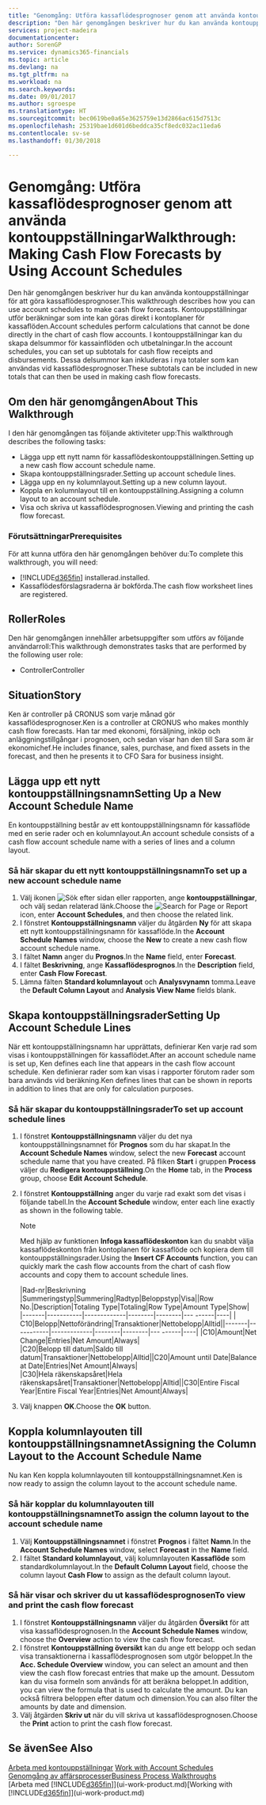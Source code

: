 ```yaml
---
title: "Genomgång: Utföra kassaflödesprognoser genom att använda kontouppställningar | Microsoft Docs"
description: "Den här genomgången beskriver hur du kan använda kontouppställningar för att göra kassaflödesprognoser. Kontouppställningar utför beräkningar som inte kan göras direkt i kontoplaner för kassaflöden. I kontouppställningar kan du skapa delsummor för kassainflöden och utbetalningar. Dessa delsummor kan inkluderas i nya totaler som kan användas vid kassaflödesprognoser."
services: project-madeira
documentationcenter: 
author: SorenGP
ms.service: dynamics365-financials
ms.topic: article
ms.devlang: na
ms.tgt_pltfrm: na
ms.workload: na
ms.search.keywords: 
ms.date: 09/01/2017
ms.author: sgroespe
ms.translationtype: HT
ms.sourcegitcommit: bec0619be0a65e3625759e13d2866ac615d7513c
ms.openlocfilehash: 25319bae1d601d6beddca35cf8edc032ac11eda6
ms.contentlocale: sv-se
ms.lasthandoff: 01/30/2018

---
```

# <a name="walkthrough-making-cash-flow-forecasts-by-using-account-schedules"></a><span data-ttu-id="b19f7-106">Genomgång: Utföra kassaflödesprognoser genom att använda kontouppställningar</span><span class="sxs-lookup"><span data-stu-id="b19f7-106">Walkthrough: Making Cash Flow Forecasts by Using Account Schedules</span></span>
<span data-ttu-id="b19f7-107">Den här genomgången beskriver hur du kan använda kontouppställningar för att göra kassaflödesprognoser.</span><span class="sxs-lookup"><span data-stu-id="b19f7-107">This walkthrough describes how you can use account schedules to make cash flow forecasts.</span></span> <span data-ttu-id="b19f7-108">Kontouppställningar utför beräkningar som inte kan göras direkt i kontoplaner för kassaflöden.</span><span class="sxs-lookup"><span data-stu-id="b19f7-108">Account schedules perform calculations that cannot be done directly in the chart of cash flow accounts.</span></span> <span data-ttu-id="b19f7-109">I kontouppställningar kan du skapa delsummor för kassainflöden och utbetalningar.</span><span class="sxs-lookup"><span data-stu-id="b19f7-109">In the account schedules, you can set up subtotals for cash flow receipts and disbursements.</span></span> <span data-ttu-id="b19f7-110">Dessa delsummor kan inkluderas i nya totaler som kan användas vid kassaflödesprognoser.</span><span class="sxs-lookup"><span data-stu-id="b19f7-110">These subtotals can be included in new totals that can then be used in making cash flow forecasts.</span></span>  

## <a name="about-this-walkthrough"></a><span data-ttu-id="b19f7-111">Om den här genomgången</span><span class="sxs-lookup"><span data-stu-id="b19f7-111">About This Walkthrough</span></span>  
<span data-ttu-id="b19f7-112">I den här genomgången tas följande aktiviteter upp:</span><span class="sxs-lookup"><span data-stu-id="b19f7-112">This walkthrough describes the following tasks:</span></span>  

- <span data-ttu-id="b19f7-113">Lägga upp ett nytt namn för kassaflödeskontouppställningen.</span><span class="sxs-lookup"><span data-stu-id="b19f7-113">Setting up a new cash flow account schedule name.</span></span>  
- <span data-ttu-id="b19f7-114">Skapa kontouppställningsrader.</span><span class="sxs-lookup"><span data-stu-id="b19f7-114">Setting up account schedule lines.</span></span>  
- <span data-ttu-id="b19f7-115">Lägga upp en ny kolumnlayout.</span><span class="sxs-lookup"><span data-stu-id="b19f7-115">Setting up a new column layout.</span></span>  
- <span data-ttu-id="b19f7-116">Koppla en kolumnlayout till en kontouppställning.</span><span class="sxs-lookup"><span data-stu-id="b19f7-116">Assigning a column layout to an account schedule.</span></span>  
- <span data-ttu-id="b19f7-117">Visa och skriva ut kassaflödesprognosen.</span><span class="sxs-lookup"><span data-stu-id="b19f7-117">Viewing and printing the cash flow forecast.</span></span>  

### <a name="prerequisites"></a><span data-ttu-id="b19f7-118">Förutsättningar</span><span class="sxs-lookup"><span data-stu-id="b19f7-118">Prerequisites</span></span>  
<span data-ttu-id="b19f7-119">För att kunna utföra den här genomgången behöver du:</span><span class="sxs-lookup"><span data-stu-id="b19f7-119">To complete this walkthrough, you will need:</span></span>  

- [!INCLUDE[d365fin](includes/d365fin_md.md)] <span data-ttu-id="b19f7-120"> installerad.</span><span class="sxs-lookup"><span data-stu-id="b19f7-120">installed.</span></span>  
- <span data-ttu-id="b19f7-121">Kassaflödesförslagsraderna är bokförda.</span><span class="sxs-lookup"><span data-stu-id="b19f7-121">The cash flow worksheet lines are registered.</span></span>  

## <a name="roles"></a><span data-ttu-id="b19f7-122">Roller</span><span class="sxs-lookup"><span data-stu-id="b19f7-122">Roles</span></span>  
<span data-ttu-id="b19f7-123">Den här genomgången innehåller arbetsuppgifter som utförs av följande användarroll:</span><span class="sxs-lookup"><span data-stu-id="b19f7-123">This walkthrough demonstrates tasks that are performed by the following user role:</span></span>  

- <span data-ttu-id="b19f7-124">Controller</span><span class="sxs-lookup"><span data-stu-id="b19f7-124">Controller</span></span>  

## <a name="story"></a><span data-ttu-id="b19f7-125">Situation</span><span class="sxs-lookup"><span data-stu-id="b19f7-125">Story</span></span>  
<span data-ttu-id="b19f7-126">Ken är controller på CRONUS som varje månad gör kassaflödesprognoser.</span><span class="sxs-lookup"><span data-stu-id="b19f7-126">Ken is a controller at CRONUS who makes monthly cash flow forecasts.</span></span> <span data-ttu-id="b19f7-127">Han tar med ekonomi, försäljning, inköp och anläggningstillgångar i prognosen, och sedan visar han den till Sara som är ekonomichef.</span><span class="sxs-lookup"><span data-stu-id="b19f7-127">He includes finance, sales, purchase, and fixed assets in the forecast, and then he presents it to CFO Sara for business insight.</span></span>  

## <a name="setting-up-a-new-account-schedule-name"></a><span data-ttu-id="b19f7-128">Lägga upp ett nytt kontouppställningsnamn</span><span class="sxs-lookup"><span data-stu-id="b19f7-128">Setting Up a New Account Schedule Name</span></span>  
<span data-ttu-id="b19f7-129">En kontouppställning består av ett kontouppställningsnamn för kassaflöde med en serie rader och en kolumnlayout.</span><span class="sxs-lookup"><span data-stu-id="b19f7-129">An account schedule consists of a cash flow account schedule name with a series of lines and a column layout.</span></span>  

### <a name="to-set-up-a-new-account-schedule-name"></a><span data-ttu-id="b19f7-130">Så här skapar du ett nytt kontouppställningsnamn</span><span class="sxs-lookup"><span data-stu-id="b19f7-130">To set up a new account schedule name</span></span>  

1.  <span data-ttu-id="b19f7-131">Välj ikonen ![Sök efter sidan eller rapporten](media/ui-search/search_small.png "ikonen Sök efter sidan eller rapporten"), ange **kontouppställningar**, och välj sedan relaterad länk.</span><span class="sxs-lookup"><span data-stu-id="b19f7-131">Choose the ![Search for Page or Report](media/ui-search/search_small.png "Search for Page or Report icon") icon, enter **Account Schedules**, and then choose the related link.</span></span>  
2.  <span data-ttu-id="b19f7-132">I fönstret **Kontouppställningsnamn** väljer du åtgärden **Ny** för att skapa ett nytt kontouppställningsnamn för kassaflöde.</span><span class="sxs-lookup"><span data-stu-id="b19f7-132">In the **Account Schedule Names** window, choose the **New** to create a new cash flow account schedule name.</span></span>  
3.  <span data-ttu-id="b19f7-133">I fältet **Namn** anger du **Prognos**.</span><span class="sxs-lookup"><span data-stu-id="b19f7-133">In the **Name** field, enter **Forecast**.</span></span>  
4.  <span data-ttu-id="b19f7-134">I fältet **Beskrivning**, ange **Kassaflödesprognos**.</span><span class="sxs-lookup"><span data-stu-id="b19f7-134">In the **Description** field, enter **Cash Flow Forecast**.</span></span>  
5.  <span data-ttu-id="b19f7-135">Lämna fälten **Standard kolumnlayout** och **Analysvynamn** tomma.</span><span class="sxs-lookup"><span data-stu-id="b19f7-135">Leave the **Default Column Layout** and **Analysis View Name** fields blank.</span></span>  

## <a name="setting-up-account-schedule-lines"></a><span data-ttu-id="b19f7-136">Skapa kontouppställningsrader</span><span class="sxs-lookup"><span data-stu-id="b19f7-136">Setting Up Account Schedule Lines</span></span>  
<span data-ttu-id="b19f7-137">När ett kontouppställningsnamn har upprättats, definierar Ken varje rad som visas i kontouppställningen för kassaflödet.</span><span class="sxs-lookup"><span data-stu-id="b19f7-137">After an account schedule name is set up, Ken defines each line that appears in the cash flow account schedule.</span></span> <span data-ttu-id="b19f7-138">Ken definierar rader som kan visas i rapporter förutom rader som bara används vid beräkning.</span><span class="sxs-lookup"><span data-stu-id="b19f7-138">Ken defines lines that can be shown in reports in addition to lines that are only for calculation purposes.</span></span>  

### <a name="to-set-up-account-schedule-lines"></a><span data-ttu-id="b19f7-139">Så här skapar du kontouppställningsrader</span><span class="sxs-lookup"><span data-stu-id="b19f7-139">To set up account schedule lines</span></span>  

1.  <span data-ttu-id="b19f7-140">I fönstret **Kontouppställningsnamn** väljer du det nya kontouppställningsnamnet för **Prognos** som du har skapat.</span><span class="sxs-lookup"><span data-stu-id="b19f7-140">In the **Account Schedule Names** window, select the new **Forecast** account schedule name that you have created.</span></span> <span data-ttu-id="b19f7-141">På fliken **Start** i gruppen **Process** väljer du **Redigera kontouppställning**.</span><span class="sxs-lookup"><span data-stu-id="b19f7-141">On the **Home** tab, in the **Process** group, choose **Edit Account Schedule**.</span></span>  
2.  <span data-ttu-id="b19f7-142">I fönstret **Kontouppställning** anger du varje rad exakt som det visas i följande tabell.</span><span class="sxs-lookup"><span data-stu-id="b19f7-142">In the **Account Schedule** window, enter each line exactly as shown in the following table.</span></span>  

    > [!NOTE]  
    >  <span data-ttu-id="b19f7-143">Med hjälp av funktionen **Infoga kassaflödeskonton** kan du snabbt välja kassaflödeskonton från kontoplanen för kassaflöde och kopiera dem till kontouppställningsrader.</span><span class="sxs-lookup"><span data-stu-id="b19f7-143">Using the **Insert CF Accounts** function, you can quickly mark the cash flow accounts from the chart of cash flow accounts and copy them to account schedule lines.</span></span>  

    <span data-ttu-id="b19f7-144">|Rad-nr|Beskrivning |Summeringstyp|Summering|Radtyp|Beloppstyp|Visa|</span><span class="sxs-lookup"><span data-stu-id="b19f7-144">|Row No.|Description|Totaling Type|Totaling|Row Type|Amount Type|Show|</span></span>  
    <span data-ttu-id="b19f7-145">|-------|-----------|-------------|--------|--------|--- ------|----| | C10|Belopp|Nettoförändring|Transaktioner|Nettobelopp|Alltid|</span><span class="sxs-lookup"><span data-stu-id="b19f7-145">|-------|-----------|-------------|--------|--------|---  ------|----| |C10|Amount|Net Change|Entries|Net Amount|Always|</span></span>  
    <span data-ttu-id="b19f7-146">|C20|Belopp till datum|Saldo till datum|Transaktioner|Nettobelopp|Alltid|</span><span class="sxs-lookup"><span data-stu-id="b19f7-146">|C20|Amount until Date|Balance at Date|Entries|Net Amount|Always|</span></span>  
    <span data-ttu-id="b19f7-147">|C30|Hela räkenskapsåret|Hela räkenskapsåret|Transaktioner|Nettobelopp|Alltid|</span><span class="sxs-lookup"><span data-stu-id="b19f7-147">|C30|Entire Fiscal Year|Entire Fiscal Year|Entries|Net Amount|Always|</span></span>  

4.  <span data-ttu-id="b19f7-148">Välj knappen **OK**.</span><span class="sxs-lookup"><span data-stu-id="b19f7-148">Choose the **OK** button.</span></span>  

## <a name="assigning-the-column-layout-to-the-account-schedule-name"></a><span data-ttu-id="b19f7-149">Koppla kolumnlayouten till kontouppställningsnamnet</span><span class="sxs-lookup"><span data-stu-id="b19f7-149">Assigning the Column Layout to the Account Schedule Name</span></span>  
<span data-ttu-id="b19f7-150">Nu kan Ken koppla kolumnlayouten till kontouppställningsnamnet.</span><span class="sxs-lookup"><span data-stu-id="b19f7-150">Ken is now ready to assign the column layout to the account schedule name.</span></span>  

### <a name="to-assign-the-column-layout-to-the-account-schedule-name"></a><span data-ttu-id="b19f7-151">Så här kopplar du kolumnlayouten till kontouppställningsnamnet</span><span class="sxs-lookup"><span data-stu-id="b19f7-151">To assign the column layout to the account schedule name</span></span>  

1.  <span data-ttu-id="b19f7-152">Välj **Kontouppställningsnamnet** i fönstret **Prognos** i fältet **Namn**.</span><span class="sxs-lookup"><span data-stu-id="b19f7-152">In the **Account Schedule Names** window, select **Forecast** in the **Name** field.</span></span>  
2.  <span data-ttu-id="b19f7-153">I fältet **Standard kolumnlayout**, välj kolumnlayouten **Kassaflöde** som standardkolumnlayout.</span><span class="sxs-lookup"><span data-stu-id="b19f7-153">In the **Default Column Layout** field, choose the column layout **Cash Flow** to assign as the default column layout.</span></span>  

### <a name="to-view-and-print-the-cash-flow-forecast"></a><span data-ttu-id="b19f7-154">Så här visar och skriver du ut kassaflödesprognosen</span><span class="sxs-lookup"><span data-stu-id="b19f7-154">To view and print the cash flow forecast</span></span>  
1.  <span data-ttu-id="b19f7-155">I fönstret **Kontouppställningsnamn** väljer du åtgärden **Översikt** för att visa kassaflödesprognosen.</span><span class="sxs-lookup"><span data-stu-id="b19f7-155">In the **Account Schedule Names** window, choose the **Overview** action to view the cash flow forecast.</span></span>  
2.  <span data-ttu-id="b19f7-156">I fönstret **Kontouppställning översikt** kan du ange ett belopp och sedan visa transaktionerna i kassaflödesprognosen som utgör beloppet.</span><span class="sxs-lookup"><span data-stu-id="b19f7-156">In the **Acc. Schedule Overview** window, you can select an amount and then view the cash flow forecast entries that make up the amount.</span></span> <span data-ttu-id="b19f7-157">Dessutom kan du visa formeln som används för att beräkna beloppet.</span><span class="sxs-lookup"><span data-stu-id="b19f7-157">In addition, you can view the formula that is used to calculate the amount.</span></span> <span data-ttu-id="b19f7-158">Du kan också filtrera beloppen efter datum och dimension.</span><span class="sxs-lookup"><span data-stu-id="b19f7-158">You can also filter the amounts by date and dimension.</span></span>  
3.  <span data-ttu-id="b19f7-159">Välj åtgärden **Skriv ut** när du vill skriva ut kassaflödesprognosen.</span><span class="sxs-lookup"><span data-stu-id="b19f7-159">Choose the **Print** action to print the cash flow forecast.</span></span>  

## <a name="see-also"></a><span data-ttu-id="b19f7-160">Se även</span><span class="sxs-lookup"><span data-stu-id="b19f7-160">See Also</span></span>  
 <span data-ttu-id="b19f7-161">[Arbeta med kontouppställningar](bi-how-work-account-schedule.md) </span><span class="sxs-lookup"><span data-stu-id="b19f7-161">[Work with Account Schedules](bi-how-work-account-schedule.md) </span></span>  
 [<span data-ttu-id="b19f7-162">Genomgång av affärsprocesser</span><span class="sxs-lookup"><span data-stu-id="b19f7-162">Business Process Walkthroughs</span></span>](walkthrough-business-process-walkthroughs.md)  
 <span data-ttu-id="b19f7-163">[Arbeta med [!INCLUDE[d365fin](includes/d365fin_md.md)]](ui-work-product.md)</span><span class="sxs-lookup"><span data-stu-id="b19f7-163">[Working with [!INCLUDE[d365fin](includes/d365fin_md.md)]](ui-work-product.md)</span></span>


